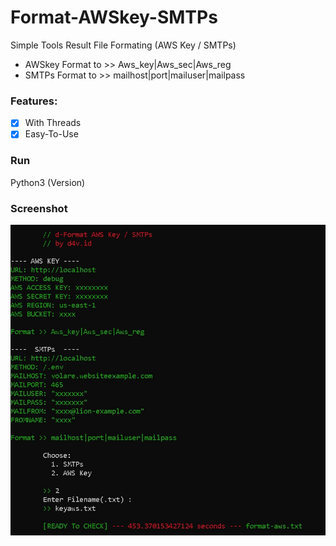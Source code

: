 # Format-AWSkey-SMTPs
Simple Tools Result File Formating (AWS Key / SMTPs)
- AWSkey Format to >> Aws_key|Aws_sec|Aws_reg
- SMTPs  Format to >> mailhost|port|mailuser|mailpass

### Features:
- [x] With Threads
- [x] Easy-To-Use

### Run
Python3 (Version)

### Screenshot
<img src="images/ss-formating.jpg">
